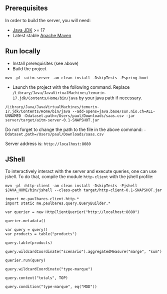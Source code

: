 ## Prerequisites

In order to build the server, you will need:
- [Java JDK](https://www.oracle.com/java/) >= 17
- Latest stable [Apache Maven](http://maven.apache.org/)

## Run locally

- Install prerequisites (see above)
- Build the project
```
mvn -pl :aitm-server -am clean install -DskipTests -Pspring-boot
```
- Launch the project with the following command. Replace `/Library/Java/JavaVirtualMachines/temurin-17.jdk/Contents/Home/bin/java` 
by your java path if necessary. 
```
/Library/Java/JavaVirtualMachines/temurin-17.jdk/Contents/Home/bin/java --add-opens=java.base/sun.nio.ch=ALL-UNNAMED -Ddataset.path=/Users/paul/Downloads/saas.csv -jar server/target/aitm-server-0.1-SNAPSHOT.jar
```
Do not forget to change the path to the file in the above command: `-Ddataset.path=/Users/paul/Downloads/saas.csv`

Server address is: `http://localhost:8080`

## JShell

To interactively interact with the server and execute queries, one can use jshell. To do that, compile the module 
`http-client` with the jshell profile:

```
mvn -pl :http-client -am clean install -DskipTests -Pjshell
$JAVA_HOME/bin/jshell --class-path target/http-client-0.1-SNAPSHOT.jar
```

```jshelllanguage
import me.paulbares.client.http.*
import static me.paulbares.query.QueryBuilder.*

var querier = new HttpClientQuerier("http://localhost:8080")

querier.metadata()

var query = query()
var products = table("products")

query.table(products)

query.wildcardCoordinate("scenario").aggregatedMeasure("marge", "sum")

querier.run(query)

query.wildcardCoordinate("type-marque")

query.context("totals", TOP)

query.condition("type-marque", eq("MDD"))
```
